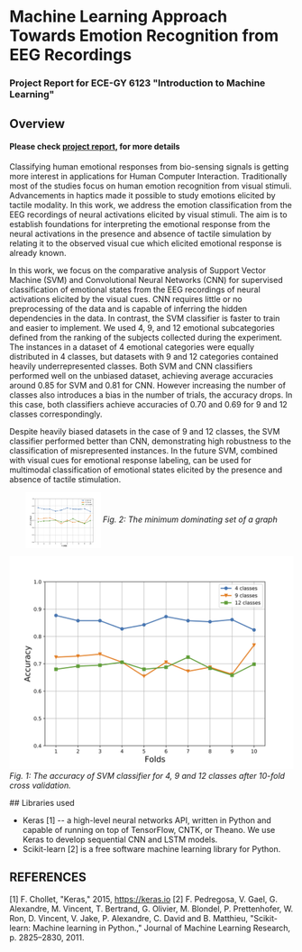 # Machine Learning Approach Towards Emotion Recognition from EEG Recordings

###  Project Report for ECE-GY 6123 "Introduction to Machine Learning"

## Overview
#### Please check [project report](https://github.com/vbabushkin/ECE-GY6123_ML_PROJECT/blob/main/mlProjectReport.pdf), for more details


Classifying human emotional responses from bio-sensing signals is getting more interest in applications for Human Computer Interaction. Traditionally most of the studies focus on human emotion recognition from visual stimuli. Advancements in haptics made it possible to study emotions elicited by tactile modality. In this work, we address the emotion classification from the EEG recordings of neural activations elicited by visual stimuli. The aim is to establish foundations for interpreting the emotional response from the neural activations in the presence and absence of tactile simulation by relating it to the observed visual cue which elicited emotional response is already known.  
  
In this work, we focus on the comparative analysis of Support Vector Machine (SVM) and Convolutional Neural Networks (CNN) for supervised classification of emotional states from the EEG recordings of neural activations elicited by the visual cues. CNN requires little or no preprocessing of the data and is capable of inferring the hidden dependencies in the data. In contrast, the SVM classifier is faster to train and easier to implement. We used 4, 9, and 12 emotional subcategories defined from the ranking of the subjects collected during the experiment. The instances in a dataset of 4 emotional categories were equally distributed in 4 classes, but datasets with 9 and 12 categories contained heavily underrepresented classes. Both SVM and CNN classifiers performed well on the unbiased dataset, achieving average accuracies around 0.85 for SVM and 0.81 for CNN. However increasing the number of classes also introduces a bias in the number of trials, the accuracy drops. In this case, both classifiers achieve accuracies of 0.70 and 0.69 for 9 and 12 classes correspondingly.  
  
Despite heavily biased datasets in the case of 9 and 12 classes, the SVM classifier performed better than CNN, demonstrating high robustness to the classification of misrepresented instances. In the future SVM, combined with visual cues for emotional response labeling, can be used for multimodal classification of emotional states elicited by the presence and absence of tactile stimulation.

<p align="center">
<a href="http://usm.md/?lang=en"><img src="https://github.com/vbabushkin/ECE-GY6123_ML_PROJECT/blob/main/FIGURES/accuracy_svm_10fold_all_classes.png" align="center" height="100"></a>
<em>Fig. 2: The minimum dominating set of a graph</em>
</p>
<p>
<img  src="https://github.com/vbabushkin/ECE-GY6123_ML_PROJECT/blob/main/FIGURES/accuracy_svm_10fold_all_classes.png"  alt="svm-accuracy"/>
<br>
<em>Fig. 1: The accuracy of SVM classifier for 4, 9 and 12 classes after 10-fold cross validation.</em>
</p>
## Libraries used
</div>

- Keras  [1] -- a high-level neural networks API, written in Python and capable of running on top of TensorFlow, CNTK, or Theano. We use Keras to develop sequential CNN and LSTM models.
- Scikit-learn [2] is a free software machine learning library for Python.

## REFERENCES
[1] F. Chollet, "Keras," 2015, https://keras.io
[2] F. Pedregosa, V. Gael, G. Alexandre, M. Vincent, T. Bertrand, G. Olivier, M. Blondel, P. Prettenhofer, W. Ron, D. Vincent, V. Jake, P. Alexandre, C. David and B. Matthieu, "Scikit-learn: Machine learning in Python.," Journal of Machine Learning Research, p. 2825–2830, 2011. 
